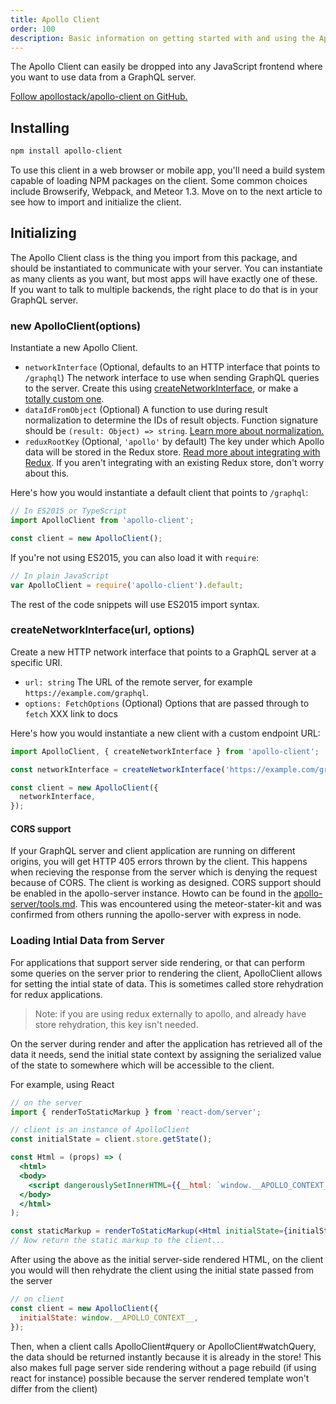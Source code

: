 ```yaml
---
title: Apollo Client
order: 100
description: Basic information on getting started with and using the Apollo Client.
---
```


The Apollo Client can easily be dropped into any JavaScript frontend where you want to use data from a GraphQL server.

[Follow apollostack/apollo-client on GitHub.](https://github.com/apollostack/apollo-client)

## Installing

```txt
npm install apollo-client
```

To use this client in a web browser or mobile app, you'll need a build system capable of loading NPM packages on the client. Some common choices include Browserify, Webpack, and Meteor 1.3. Move on to the next article to see how to import and initialize the client.

## Initializing

The Apollo Client class is the thing you import from this package, and should be instantiated to communicate with your server. You can instantiate as many clients as you want, but most apps will have exactly one of these. If you want to talk to multiple backends, the right place to do that is in your GraphQL server.

<h3 id="ApolloClient" title="ApolloClient constructor">new ApolloClient(options)</h3>

Instantiate a new Apollo Client.

- `networkInterface` (Optional, defaults to an HTTP interface that points to `/graphql`) The network interface to use when sending GraphQL queries to the server. Create this using [createNetworkInterface](#createNetworkInterface), or make a [totally custom one](network.html).
- `dataIdFromObject` (Optional) A function to use during result normalization to determine the IDs of result objects. Function signature should be `(result: Object) => string`. [Learn more about normalization.](how-it-works.html#normalize)
- `reduxRootKey` (Optional, `'apollo'` by default) The key under which Apollo data will be stored in the Redux store. [Read more about integrating with Redux](redux.html). If you aren't integrating with an existing Redux store, don't worry about this.

Here's how you would instantiate a default client that points to `/graphql`:

```js
// In ES2015 or TypeScript
import ApolloClient from 'apollo-client';

const client = new ApolloClient();
```

If you're not using ES2015, you can also load it with `require`:

```js
// In plain JavaScript
var ApolloClient = require('apollo-client').default;
```

The rest of the code snippets will use ES2015 import syntax.

<h3 id="createNetworkInterface" title="createNetworkInterface">createNetworkInterface(url, options)</h3>

Create a new HTTP network interface that points to a GraphQL server at a specific URI.

- `url: string` The URL of the remote server, for example `https://example.com/graphql`.
- `options: FetchOptions` (Optional) Options that are passed through to `fetch` XXX link to docs

Here's how you would instantiate a new client with a custom endpoint URL:

```js
import ApolloClient, { createNetworkInterface } from 'apollo-client';

const networkInterface = createNetworkInterface('https://example.com/graphql');

const client = new ApolloClient({
  networkInterface,
});
```

<h4 id="corsSupport" title="cors support">CORS support</h4>

If your GraphQL server and client application are running on different origins, you will get HTTP 405 errors thrown by the client. This happens when recieving the response from the server which is denying the request because of CORS. The client is working as designed. CORS support should be enabled in the apollo-server instance. Howto can be found in the [apollo-server/tools.md](/source/apollo-server/tools.md). This was encountered using the meteor-stater-kit and was confirmed from others running the apollo-server with express in node.

<h3 id="store-rehydration" title="Loading Intial Data from Server">Loading Intial Data from Server</h3>

For applications that support server side rendering, or that can perform some queries on the server prior to rendering the client, ApolloClient allows for setting the intial state of data. This is sometimes called store rehydration for redux applications.

> Note: if you are using redux externally to apollo, and already have store rehydration, this key isn't needed.

On the server during render and after the application has retrieved all of the data it needs, send the initial state context by assigning the serialized value of the state to somewhere which will be accessible to the client.

For example, using React
```jsx
// on the server
import { renderToStaticMarkup } from 'react-dom/server';

// client is an instance of ApolloClient
const initialState = client.store.getState();

const Html = (props) => (
  <html>
  <body>
    <script dangerouslySetInnerHTML={{__html: `window.__APOLLO_CONTEXT__ = ${JSON.stringify(props.initialState)};`}}></script>
  </body>
  </html>
);

const staticMarkup = renderToStaticMarkup(<Html initialState={initialState} />);
// Now return the static markup to the client...
```
After using the above as the initial server-side rendered HTML, on the client you would will then rehydrate the client using the initial state passed from the server
```js
// on client
const client = new ApolloClient({
  initialState: window.__APOLLO_CONTEXT__,
});
```

Then, when a client calls ApolloClient#query or ApolloClient#watchQuery, the data should be returned instantly because it is already in the store! This also makes full page server side rendering without a page rebuild (if using react for instance) possible because the server rendered template won't differ from the client)
